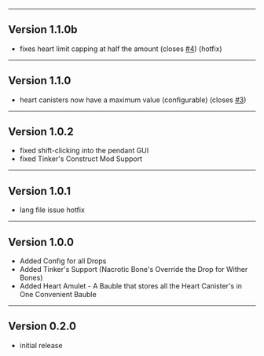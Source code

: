 ------------------------------------------------------
Version 1.1.0b
------------------------------------------------------
- fixes heart limit capping at half the amount (closes [#4](https://github.com/EmoKiba/Baubley-Heart-Canisters/issues/4)) (hotfix)

------------------------------------------------------
Version 1.1.0
------------------------------------------------------
- heart canisters now have a maximum value (configurable) (closes [#3](https://github.com/EmoKiba/Baubley-Heart-Canisters/issues/3))

------------------------------------------------------
Version 1.0.2
------------------------------------------------------
- fixed shift-clicking into the pendant GUI
- fixed Tinker's Construct Mod Support

------------------------------------------------------
Version 1.0.1
------------------------------------------------------
- lang file issue hotfix
------------------------------------------------------
Version 1.0.0
------------------------------------------------------
- Added Config for all Drops
- Added Tinker's Support (Nacrotic Bone's Override the Drop for Wither Bones)
- Added Heart Amulet - A Bauble that stores all the Heart Canister's in One Convenient Bauble

------------------------------------------------------
Version 0.2.0
------------------------------------------------------
- initial release


